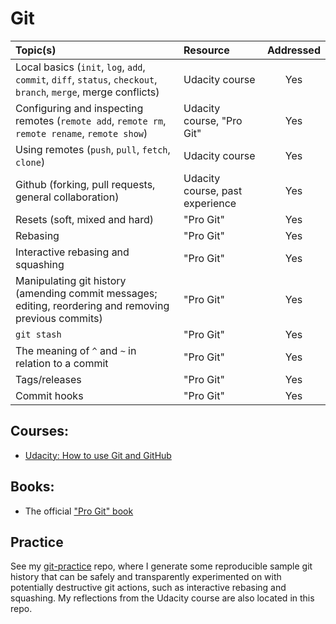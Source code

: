 # Git

| Topic(s) | Resource | Addressed |
| :------- | :------- | :-------: |
| Local basics (`init`, `log`, `add`, `commit`, `diff`, `status`, `checkout`, `branch`, `merge`, merge conflicts) | Udacity course | Yes |
| Configuring and inspecting remotes (`remote add`, `remote rm`, `remote rename`, `remote show`) | Udacity course, "Pro Git" | Yes |
| Using remotes (`push`, `pull`, `fetch`, `clone`) | Udacity course | Yes |
| Github (forking, pull requests, general collaboration) | Udacity course, past experience | Yes |
| Resets (soft, mixed and hard) | "Pro Git" | Yes |
| Rebasing | "Pro Git"| Yes |
| Interactive rebasing and squashing | "Pro Git" | Yes |
| Manipulating git history (amending commit messages; editing, reordering and removing previous commits) | "Pro Git" | Yes |
| `git stash` | "Pro Git" | Yes |
| The meaning of `^` and `~` in relation to a commit | "Pro Git" | Yes |
| Tags/releases | "Pro Git" | Yes |
| Commit hooks | "Pro Git"  | Yes |

## Courses:
* [Udacity: How to use Git and GitHub](https://eu.udacity.com/course/how-to-use-git-and-github--ud775)

## Books:
* The official ["Pro Git" book](https://git-scm.com/book/en/v2/)

## Practice
See my [git-practice](https://github.com/cortadocodes/git-practice/tree/master/) repo, where I generate some 
reproducible sample git history that can be safely and transparently experimented on with potentially destructive 
git actions, such as interactive rebasing and squashing. My reflections from the Udacity course are also located in 
this repo.
